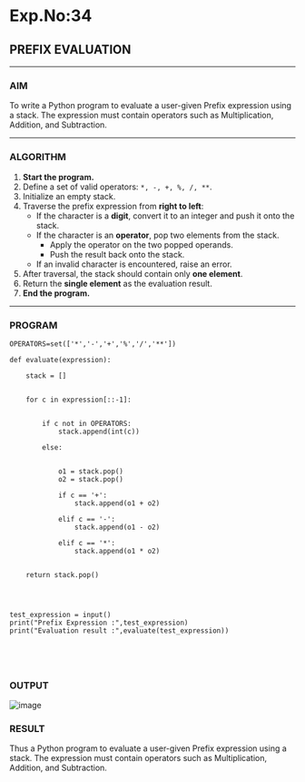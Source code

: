 # Exp.No:34  
## PREFIX EVALUATION

---

### AIM  
To write a Python program to evaluate a user-given Prefix expression using a stack. The expression must contain operators such as Multiplication, Addition, and Subtraction.

---

### ALGORITHM

1. **Start the program.**
2. Define a set of valid operators: `*, -, +, %, /, **`.
3. Initialize an empty stack.
4. Traverse the prefix expression from **right to left**:
   - If the character is a **digit**, convert it to an integer and push it onto the stack.
   - If the character is an **operator**, pop two elements from the stack.
     - Apply the operator on the two popped operands.
     - Push the result back onto the stack.
   - If an invalid character is encountered, raise an error.
5. After traversal, the stack should contain only **one element**.
6. Return the **single element** as the evaluation result.
7. **End the program.**

---

### PROGRAM

```
OPERATORS=set(['*','-','+','%','/','**']) 

def evaluate(expression):
	
	stack = []


	for c in expression[::-1]:

		
		if c not in OPERATORS:
			stack.append(int(c))

		else:
			
			
			o1 = stack.pop()
			o2 = stack.pop()

			if c == '+':
				stack.append(o1 + o2)

			elif c == '-':
				stack.append(o1 - o2)

			elif c == '*':
				stack.append(o1 * o2)

			
	return stack.pop()




test_expression = input()
print("Prefix Expression :",test_expression)
print("Evaluation result :",evaluate(test_expression))





```


### OUTPUT
![image](https://github.com/user-attachments/assets/0b0a75dc-1c09-45fc-9248-3cd5f196e249)



### RESULT
Thus a Python program to evaluate a user-given Prefix expression using a stack. The expression must contain operators such as Multiplication, Addition, and Subtraction.
